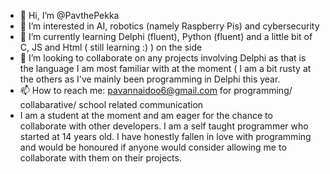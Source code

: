 - 👋 Hi, I’m @PavthePekka
- 👀 I’m interested in AI, robotics (namely Raspberry Pis) and cybersecurity
- 🌱 I’m currently learning Delphi (fluent), Python (fluent) and a little bit of C, JS and Html ( still learning :) ) on the side
- 💞️ I’m looking to collaborate on any projects involving Delphi as that is the language I am most familiar with at the moment ( I am a bit rusty at the others as I've mainly been programming in Delphi this year.
- 📫 How to reach me: pavannaidoo6@gmail.com for programming/ collabarative/ school related communication
- I am a student at the moment and am eager for the chance to collaborate with other developers. I am a self taught programmer who started at 14 years old. I have honestly fallen in love with programming and would
be honoured if anyone would consider allowing me to collaborate with them on their projects. 



<!---
PavthePekka/PavthePekka is a ✨ special ✨ repository because its `README.md` (this file) appears on your GitHub profile.
You can click the Preview link to take a look at your changes.
--->

